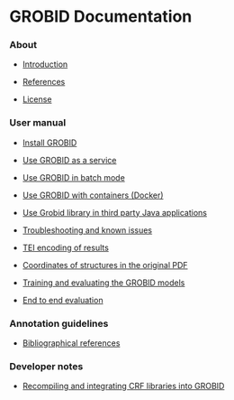 <h1>GROBID Documentation</h1>


<h3>About</h3>

* [Introduction](Introduction.md)

* [References](References.md)

* [License](License.md)

<h3>User manual</h3>

* [Install GROBID](Install-Grobid.md)

* [Use GROBID as a service](Grobid-service.md)

* [Use GROBID in batch mode](Grobid-batch.md)

* [Use GROBID with containers (Docker)](Grobid-docker.md)

* [Use Grobid library in third party Java applications](Grobid-java-library.md)

* [Troubleshooting and known issues](Troubleshooting.md)

* [TEI encoding of results](TEI-encoding-of-results.md)

* [Coordinates of structures in the original PDF](Coordinates-in-PDF.md)

* [Training and evaluating the GROBID models](Training-the-models-of-Grobid.md)

* [End to end evaluation](End-to-end-evaluation.md)

<h3>Annotation guidelines</h3>

* [Bibliographical references](Bibliographical-references.md)

<h3>Developer notes</h3>

* [Recompiling and integrating CRF libraries into GROBID](Recompiling-and-integrating-CRF-libraries.md)


